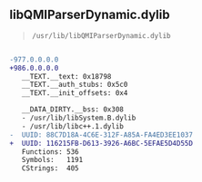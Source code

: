 ## libQMIParserDynamic.dylib

> `/usr/lib/libQMIParserDynamic.dylib`

```diff

-977.0.0.0.0
+986.0.0.0.0
   __TEXT.__text: 0x18798
   __TEXT.__auth_stubs: 0x5c0
   __TEXT.__init_offsets: 0x4

   __DATA_DIRTY.__bss: 0x308
   - /usr/lib/libSystem.B.dylib
   - /usr/lib/libc++.1.dylib
-  UUID: 88C7D18A-4C6E-312F-A85A-FA4ED3EE1037
+  UUID: 116215FB-D613-3926-A6BC-5EFAE5D4D55D
   Functions: 536
   Symbols:   1191
   CStrings:  405

```
